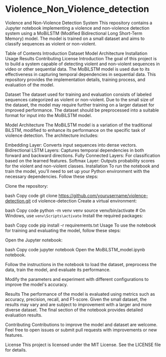 # Violence_Non_Violence_detection
Violence and Non-Violence Detection System
This repository contains a Jupyter notebook implementing a violence and non-violence detection system using a MoBiLSTM (Modified Bidirectional Long Short-Term Memory) model. The model is trained on a small dataset and aims to classify sequences as violent or non-violent.

Table of Contents
Introduction
Dataset
Model Architecture
Installation
Usage
Results
Contributing
License
Introduction
The goal of this project is to build a system capable of detecting violent and non-violent sequences in video or other sequential data. The MoBiLSTM model is used due to its effectiveness in capturing temporal dependencies in sequential data. This repository provides the implementation details, training process, and evaluation of the model.

Dataset
The dataset used for training and evaluation consists of labeled sequences categorized as violent or non-violent. Due to the small size of the dataset, the model may require further training on a larger dataset for improved performance. The dataset should be preprocessed into a suitable format for input into the MoBiLSTM model.

Model Architecture
The MoBiLSTM model is a variation of the traditional BiLSTM, modified to enhance its performance on the specific task of violence detection. The architecture includes:

Embedding Layer: Converts input sequences into dense vectors.
Bidirectional LSTM Layers: Captures temporal dependencies in both forward and backward directions.
Fully Connected Layers: For classification based on the learned features.
Softmax Layer: Outputs probability scores for the violent and non-violent classes.
Installation
To run the notebook and train the model, you'll need to set up your Python environment with the necessary dependencies. Follow these steps:

Clone the repository:

bash
Copy code
git clone https://github.com/yourusername/violence-detection.git
cd violence-detection
Create a virtual environment:

bash
Copy code
python -m venv venv
source venv/bin/activate  # On Windows, use `venv\Scripts\activate`
Install the required packages:

bash
Copy code
pip install -r requirements.txt
Usage
To use the notebook for training and evaluating the model, follow these steps:

Open the Jupyter notebook:

bash
Copy code
jupyter notebook
Open the MoBiLSTM_model.ipynb notebook.

Follow the instructions in the notebook to load the dataset, preprocess the data, train the model, and evaluate its performance.

Modify the parameters and experiment with different configurations to improve the model's accuracy.

Results
The performance of the model is evaluated using metrics such as accuracy, precision, recall, and F1-score. Given the small dataset, the results may vary and are subject to improvement with a larger and more diverse dataset. The final section of the notebook provides detailed evaluation results.

Contributing
Contributions to improve the model and dataset are welcome. Feel free to open issues or submit pull requests with improvements or new features.

License
This project is licensed under the MIT License. See the LICENSE file for details.
